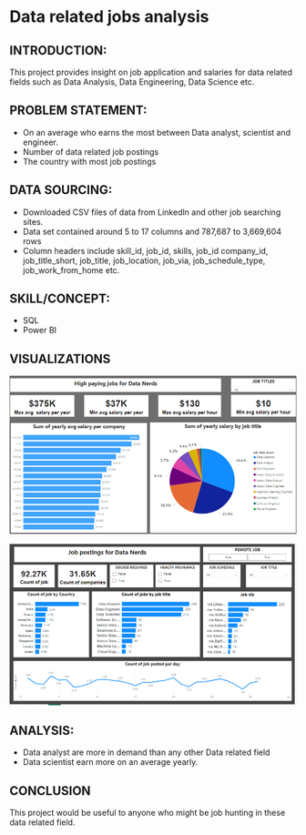 # Data related jobs analysis

## INTRODUCTION: 
This project provides insight on job application and salaries for data related fields such as Data Analysis, Data Engineering, Data Science etc.

## PROBLEM STATEMENT:
-	On an average who earns the most between Data analyst, scientist and engineer.
-	Number of data related job postings 
-	The country with most job postings

## DATA SOURCING: 
-	Downloaded CSV files of data from Linkedln and other job searching sites.
-	Data set contained around 5 to 17 columns and 787,687 to 3,669,604 rows
-	 Column headers include skill_id, job_id, skills, job_id	company_id,	job_title_short,	job_title,	job_location,	job_via, job_schedule_type,
 	job_work_from_home etc.


## SKILL/CONCEPT: 
-	SQL
-	Power BI

## VISUALIZATIONS

![](Dashboard1.png)

![](Dashboard2.png)

## ANALYSIS:
-	 Data analyst are more in demand than any other Data related field
-	Data scientist earn more on an average yearly.
  

## CONCLUSION

This project would be useful to anyone who might be job hunting in these data related field.





